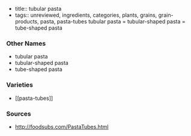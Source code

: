 - title:: tubular pasta
- tags:: unreviewed, ingredients, categories, plants, grains, grain-products, pasta, pasta-tubes
tubular pasta = tubular-shaped pasta = tube-shaped pasta

### Other Names

* tubular pasta
* tubular-shaped pasta
* tube-shaped pasta

### Varieties

* [[pasta-tubes]]

### Sources
* http://foodsubs.com/PastaTubes.html
